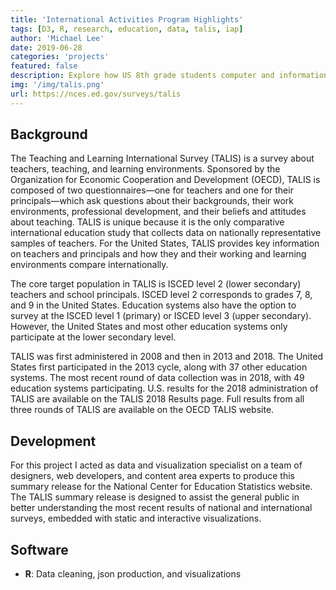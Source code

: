 ```yaml
---
title: 'International Activities Program Highlights'
tags: [D3, R, research, education, data, talis, iap]
author: 'Michael Lee'
date: 2019-06-28
categories: 'projects'
featured: false
description: Explore how US 8th grade students computer and information literacy and computational thinking compared internationally in 2018.
img: '/img/talis.png'
url: https://nces.ed.gov/surveys/talis
---
```


## Background

The Teaching and Learning International Survey (TALIS) is a survey about teachers, teaching, and learning environments. Sponsored by the Organization for Economic Cooperation and Development (OECD), TALIS is composed of two questionnaires—one for teachers and one for their principals—which ask questions about their backgrounds, their work environments, professional development, and their beliefs and attitudes about teaching. TALIS is unique because it is the only comparative international education study that collects data on nationally representative samples of teachers. For the United States, TALIS provides key information on teachers and principals and how they and their working and learning environments compare internationally.

The core target population in TALIS is ISCED level 2 (lower secondary) teachers and school principals. ISCED level 2 corresponds to grades 7, 8, and 9 in the United States. Education systems also have the option to survey at the ISCED level 1 (primary) or ISCED level 3 (upper secondary). However, the United States and most other education systems only participate at the lower secondary level.

TALIS was first administered in 2008 and then in 2013 and 2018. The United States first participated in the 2013 cycle, along with 37 other education systems. The most recent round of data collection was in 2018, with 49 education systems participating. U.S. results for the 2018 administration of TALIS are available on the TALIS 2018 Results page. Full results from all three rounds of TALIS are available on the OECD TALIS website.

## Development

For this project I acted as data and visualization specialist on a team of designers, web developers, and content area experts to produce this summary release for the National Center for Education Statistics website. The TALIS summary release is designed to assist the general public in better understanding the most recent results of national and international surveys, embedded with static and interactive visualizations.

## Software

- **R**: Data cleaning, json production, and visualizations
